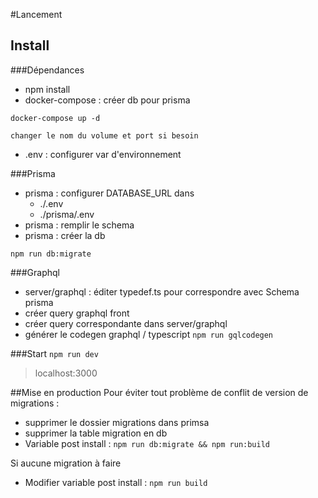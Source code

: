 #Lancement

## Install

###Dépendances
- npm install
- docker-compose : créer db pour prisma 

``docker-compose up -d``
    
    changer le nom du volume et port si besoin
- .env : configurer var d'environnement

###Prisma
- prisma : configurer DATABASE_URL dans 
    - ./.env
    - ./prisma/.env
- prisma : remplir le schema
- prisma : créer la db 

``npm run db:migrate``

###Graphql
- server/graphql : éditer typedef.ts pour correspondre avec Schema prisma
- créer query graphql front
- créer query correspondante dans server/graphql 
- générer le codegen graphql / typescript
``npm run gqlcodegen``

###Start
``npm run dev``
> localhost:3000
> 

##Mise en production
Pour éviter tout problème de conflit de version de migrations : 
- supprimer le dossier migrations dans primsa
- supprimer la table migration en db
- Variable post install :
``npm run db:migrate && npm run:build``
  
Si aucune migration à faire
  - Modifier variable post install :
  ``npm run build``